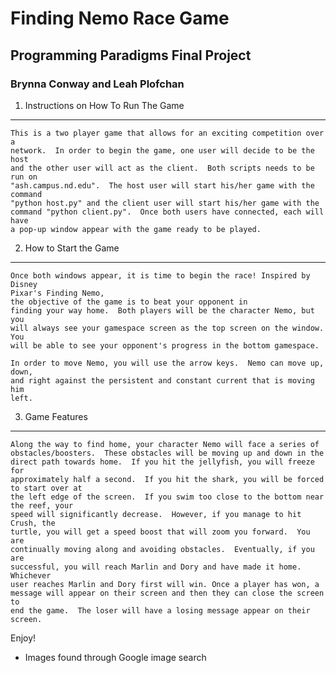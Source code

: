 # Finding Nemo Race Game
## Programming Paradigms Final Project
### Brynna Conway and Leah Plofchan

1. Instructions on How To Run The Game
------------------------------------------
    This is a two player game that allows for an exciting competition over a
    network.  In order to begin the game, one user will decide to be the host
    and the other user will act as the client.  Both scripts needs to be run on
    "ash.campus.nd.edu".  The host user will start his/her game with the command
    "python host.py" and the client user will start his/her game with the
    command "python client.py".  Once both users have connected, each will have
    a pop-up window appear with the game ready to be played.

2. How to Start the Game
----------------------------
    Once both windows appear, it is time to begin the race! Inspired by Disney
    Pixar's Finding Nemo, 
    the objective of the game is to beat your opponent in
    finding your way home.  Both players will be the character Nemo, but you
    will always see your gamespace screen as the top screen on the window.  You
    will be able to see your opponent's progress in the bottom gamespace.  

    In order to move Nemo, you will use the arrow keys.  Nemo can move up, down,
    and right against the persistent and constant current that is moving him
    left.  

3. Game Features
-----------------
    Along the way to find home, your character Nemo will face a series of
    obstacles/boosters.  These obstacles will be moving up and down in the
    direct path towards home.  If you hit the jellyfish, you will freeze for
    approximately half a second.  If you hit the shark, you will be forced to start over at
    the left edge of the screen.  If you swim too close to the bottom near the reef, your
    speed will significantly decrease.  However, if you manage to hit Crush, the
    turtle, you will get a speed boost that will zoom you forward.  You are
    continually moving along and avoiding obstacles.  Eventually, if you are
    successful, you will reach Marlin and Dory and have made it home. Whichever
    user reaches Marlin and Dory first will win. Once a player has won, a
    message will appear on their screen and then they can close the screen to
    end the game.  The loser will have a losing message appear on their screen.
    
Enjoy!

* Images found through Google image search
